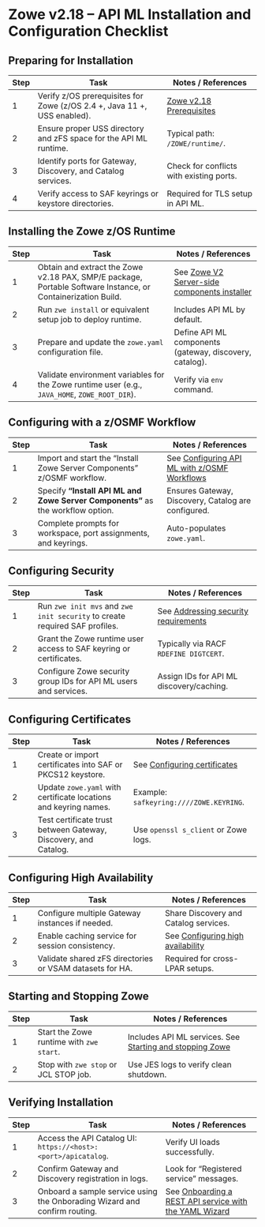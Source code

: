 # Zowe v2.18 – API ML Installation and Configuration Checklist

## Preparing for Installation
| Step | Task                                                                     | Notes / References                                                                    |
| ---- | ------------------------------------------------------------------------ | ------------------------------------------------------------------------------------- |
| 1    | Verify z/OS prerequisites for Zowe (z/OS 2.4 +, Java 11 +, USS enabled). | [Zowe v2.18 Prerequisites](https://docs.zowe.org/v2.18.x/user-guide/install-nodejs-zos) |
| 2    | Ensure proper USS directory and zFS space for the API ML runtime.        | Typical path: `/ZOWE/runtime/`.                                                       |
| 3    | Identify ports for Gateway, Discovery, and Catalog services.             | Check for conflicts with existing ports.                                              |
| 4    | Verify access to SAF keyrings or keystore directories.                   | Required for TLS setup in API ML.                                                     |


## Installing the Zowe z/OS Runtime
| Step | Task                                                                                           | Notes / References                                                           |
| ---- | ---------------------------------------------------------------------------------------------- | ---------------------------------------------------------------------------- |
| 1    | Obtain and extract the Zowe v2.18 PAX, SMP/E package, Portable Software Instance, or Containerization Build.                                        | See [Zowe V2 Server-side components installer](https://www.zowe.org/download#download-v2) |
| 2    | Run `zwe install` or equivalent setup job to deploy runtime.                                   | Includes API ML by default.                                                  |
| 3    | Prepare and update the `zowe.yaml` configuration file.                                         | Define API ML components (gateway, discovery, catalog).                      |
| 4    | Validate environment variables for the Zowe runtime user (e.g., `JAVA_HOME`, `ZOWE_ROOT_DIR`). | Verify via `env` command.                                                    |

## Configuring with a z/OSMF Workflow
| Step | Task                                                                            | Notes / References                                                             |
| ---- | ------------------------------------------------------------------------------- | ------------------------------------------------------------------------------ |
| 1    | Import and start the “Install Zowe Server Components” z/OSMF workflow.          | See [Configuring API ML with z/OSMF Workflows](https://docs.zowe.org/v2.18.x/user-guide/configure-apiml-zosmf-workflow-2-18/#overview-of-stand-alone-zowe-api-ml-configuration-workflow) |
| 2    | Specify **“Install API ML and Zowe Server Components”** as the workflow option. | Ensures Gateway, Discovery, Catalog are configured.                            |
| 3    | Complete prompts for workspace, port assignments, and keyrings.                 | Auto-populates `zowe.yaml`.                                                    |

## Configuring Security
| Step | Task                                                                        | Notes / References                                                                   |
| ---- | --------------------------------------------------------------------------- | ------------------------------------------------------------------------------------ |
| 1    | Run `zwe init mvs` and `zwe init security` to create required SAF profiles. | See [Addressing security requirements](https://docs.zowe.org/v2.18.x/user-guide/address-security-requirements) |
| 2    | Grant the Zowe runtime user access to SAF keyring or certificates.          | Typically via RACF `RDEFINE DIGTCERT`.                                               |
| 3    | Configure Zowe security group IDs for API ML users and services.            | Assign IDs for API ML discovery/caching.                                             |

## Configuring Certificates
| Step | Task                                                             | Notes / References                                                     |
| ---- | ---------------------------------------------------------------- | ---------------------------------------------------------------------- |
| 1    | Create or import certificates into SAF or PKCS12 keystore.       | See [Configuring certificates](https://docs.zowe.org/v2.18.x/user-guide/configure-certificates/) |
| 2    | Update `zowe.yaml` with certificate locations and keyring names. | Example: `safkeyring:////ZOWE.KEYRING`.                                |
| 3    | Test certificate trust between Gateway, Discovery, and Catalog.  | Use `openssl s_client` or Zowe logs.                                   |

## Configuring High Availability
| Step | Task                                                     | Notes / References                                                                                      |
| ---- | -------------------------------------------------------- | ------------------------------------------------------------------------------------------------------- |
| 1    | Configure multiple Gateway instances if needed.          | Share Discovery and Catalog services.                                                                   |
| 2    | Enable caching service for session consistency.          | See [Configuring high availability ](https://docs.zowe.org/v2.18.x/user-guide/zowe-ha-overview/) |
| 3    | Validate shared zFS directories or VSAM datasets for HA. | Required for cross-LPAR setups.                                                                         |

## Starting and Stopping Zowe
| Step | Task                                     | Notes / References                     |
| ---- | ---------------------------------------- | -------------------------------------- |
| 1    | Start the Zowe runtime with `zwe start`. | Includes API ML services. See [Starting and stopping Zowe](https://docs.zowe.org/v2.18.x/user-guide/start-zowe-zos/)             |
| 2    | Stop with `zwe stop` or JCL STOP job.    | Use JES logs to verify clean shutdown. |

## Verifying Installation
| Step | Task                                                             | Notes / References                                                                                  |
| ---- | ---------------------------------------------------------------- | --------------------------------------------------------------------------------------------------- |
| 1    | Access the API Catalog UI: `https://<host>:<port>/apicatalog`.   | Verify UI loads successfully.                                                                       |
| 2    | Confirm Gateway and Discovery registration in logs.              | Look for “Registered service” messages.                                                             |
| 3    | Onboard a sample service using the Onborading Wizard and confirm routing. | See [Onboarding a REST API service with the YAML Wizard](https://docs.zowe.org/v2.18.x/user-guide/onboard-wizard) |
